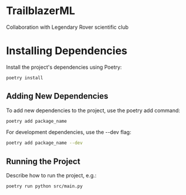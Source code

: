 # TrailblazerML

Collaboration with Legendary Rover scientific club

# Installing Dependencies

Install the project's dependencies using Poetry:

```bash
poetry install
```

## Adding New Dependencies

To add new dependencies to the project, use the poetry add command:

```bash
poetry add package_name
```

For development dependencies, use the --dev flag:

```bash
poetry add package_name --dev
```

## Running the Project

Describe how to run the project, e.g.:

```bash
poetry run python src/main.py
```
